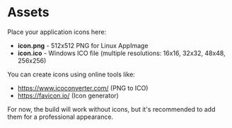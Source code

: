 # Assets

Place your application icons here:

- **icon.png** - 512x512 PNG for Linux AppImage
- **icon.ico** - Windows ICO file (multiple resolutions: 16x16, 32x32, 48x48, 256x256)

You can create icons using online tools like:
- https://www.icoconverter.com/ (PNG to ICO)
- https://favicon.io/ (Icon generator)

For now, the build will work without icons, but it's recommended to add them for a professional appearance.
